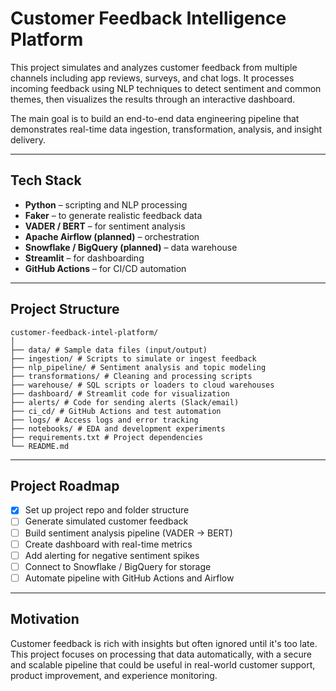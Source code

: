 # Customer Feedback Intelligence Platform

This project simulates and analyzes customer feedback from multiple channels including app reviews, surveys, and chat logs. It processes incoming feedback using NLP techniques to detect sentiment and common themes, then visualizes the results through an interactive dashboard.

The main goal is to build an end-to-end data engineering pipeline that demonstrates real-time data ingestion, transformation, analysis, and insight delivery.

---

## Tech Stack

- **Python** – scripting and NLP processing
- **Faker** – to generate realistic feedback data
- **VADER / BERT** – for sentiment analysis
- **Apache Airflow (planned)** – orchestration
- **Snowflake / BigQuery (planned)** – data warehouse
- **Streamlit** – for dashboarding
- **GitHub Actions** – for CI/CD automation

---

## Project Structure

```
customer-feedback-intel-platform/
│
├── data/ # Sample data files (input/output)
├── ingestion/ # Scripts to simulate or ingest feedback
├── nlp_pipeline/ # Sentiment analysis and topic modeling
├── transformations/ # Cleaning and processing scripts
├── warehouse/ # SQL scripts or loaders to cloud warehouses
├── dashboard/ # Streamlit code for visualization
├── alerts/ # Code for sending alerts (Slack/email)
├── ci_cd/ # GitHub Actions and test automation
├── logs/ # Access logs and error tracking
├── notebooks/ # EDA and development experiments
├── requirements.txt # Project dependencies
└── README.md
```

---

## Project Roadmap

- [x] Set up project repo and folder structure
- [ ] Generate simulated customer feedback
- [ ] Build sentiment analysis pipeline (VADER → BERT)
- [ ] Create dashboard with real-time metrics
- [ ] Add alerting for negative sentiment spikes
- [ ] Connect to Snowflake / BigQuery for storage
- [ ] Automate pipeline with GitHub Actions and Airflow

---

## Motivation

Customer feedback is rich with insights but often ignored until it's too late. This project focuses on processing that data automatically, with a secure and scalable pipeline that could be useful in real-world customer support, product improvement, and experience monitoring.

